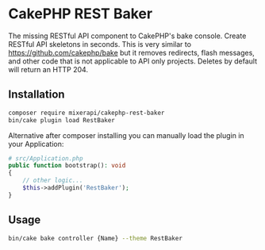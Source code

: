 # CakePHP REST Baker

The missing RESTful API component to CakePHP's bake console. Create RESTful API skeletons in seconds. This is very 
similar to https://github.com/cakephp/bake but it removes redirects, flash messages, and other code that is not 
applicable to API only projects. Deletes by default will return an HTTP 204.

## Installation

```bash
composer require mixerapi/cakephp-rest-baker
bin/cake plugin load RestBaker
```

Alternative after composer installing you can manually load the plugin in your Application:

```php
# src/Application.php
public function bootstrap(): void
{
    // other logic...
    $this->addPlugin('RestBaker');
}
```

## Usage

```bash
bin/cake bake controller {Name} --theme RestBaker
```
